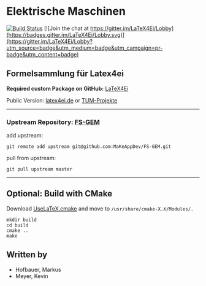 # Elektrische Maschinen

[![Build Status](https://travis-ci.org/MaKeAppDev/FS-EM.svg?branch=master)](https://travis-ci.org/MaKeAppDev/FS-EM)
[![Join the chat at https://gitter.im/LaTeX4Ei/Lobby](https://badges.gitter.im/LaTeX4Ei/Lobby.svg)](https://gitter.im/LaTeX4Ei/Lobby?utm_source=badge&utm_medium=badge&utm_campaign=pr-badge&utm_content=badge)

## Formelsammlung für Latex4ei

**Required custom Package on GitHub:** [LaTeX4Ei](https://github.com/latex4ei/latex4ei-packages)

Public Version: [latex4ei.de](http://latex4ei.de) or [TUM-Projekte](https://makeappdev.github.io/TUM-Projekte/)

--------------------------------------

### Upstream Repository: [FS-GEM](https://github.com/MaKeAppDev/FS-GEM)

add upstream:

    git remote add upstream git@github.com:MaKeAppDev/FS-GEM.git

pull from upstream:

    git pull upstream master

--------------------------------------

## Optional: Build with CMake

Download [UseLaTeX.cmake](https://cmake.org/Wiki/CMakeUserUseLATEX) and move to `/usr/share/cmake-X.X/Modules/.`

```shell
mkdir build
cd build
cmake ..
make
```

## Written by

- Hofbauer, Markus
- Meyer, Kevin
